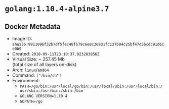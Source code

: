 # `golang:1.10.4-alpine3.7`

## Docker Metadata

- Image ID: `sha256:9911096f32b7df5fec48f579c6e8c30931fc137b94c25bf47d5bcdc91d6ce0b9`
- Created: `2018-09-11T23:10:37.023283856Z`
- Virtual Size: ~ 257.45 Mb  
  (total size of all layers on-disk)
- Arch: `linux`/`amd64`
- Command: `["/bin/sh"]`
- Environment:
  - `PATH=/go/bin:/usr/local/go/bin:/usr/local/sbin:/usr/local/bin:/usr/sbin:/usr/bin:/sbin:/bin`
  - `GOLANG_VERSION=1.10.4`
  - `GOPATH=/go`
